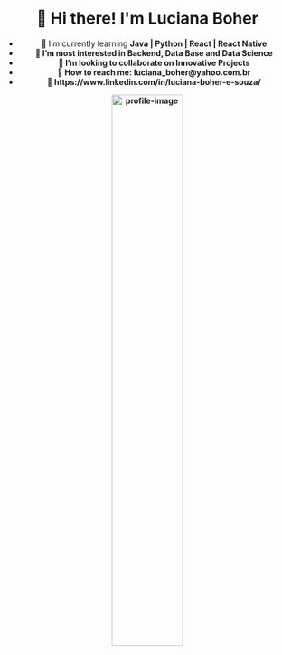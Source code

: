 <h1 align="center">👋 Hi there! I'm Luciana Boher</h1>

<ul align="center">
  <li> 🌱 I’m currently learning <b>Java | Python | React | React Native<b> </li>
  <li> 👀 I’m most interested in <b>Backend, Data Base and Data Science<b> </li>
  <li> 👯 I’m looking to collaborate on <b>Innovative Projects<b> </li>
  <li> 📧 How to reach me: luciana_boher@yahoo.com.br </li>
  <li> 🔗 https://www.linkedin.com/in/luciana-boher-e-souza/ </li>
</ul>
      
<p align="center">
  <img width=50% src="https://user-images.githubusercontent.com/57160228/124355823-8e86e480-dbe9-11eb-8ef4-f9898d23ceb3.png" alt="profile-image"/>
</p>

